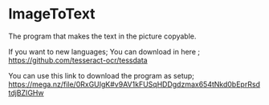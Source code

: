 # ImageToText
The program that makes the text in the picture copyable.

If you want to new languages;
You can download in here ;
https://github.com/tesseract-ocr/tessdata

You can use this link to download the program as setup;
https://mega.nz/file/0RxGUIgK#v9AV1kFUSqHDDgdzmax654tNkd0bEprRsdtdjBZIGHw
